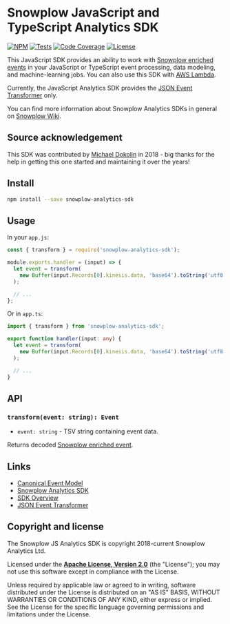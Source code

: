 # Snowplow JavaScript and TypeScript Analytics SDK

[![NPM](https://img.shields.io/npm/v/snowplow-analytics-sdk.svg)](https://www.npmjs.com/package/snowplow-analytics-sdk)
[![Tests](https://github.com/snowplow-incubator/snowplow-js-analytics-sdk/actions/workflows/tests.yaml/badge.svg?branch=master)](https://github.com/snowplow-incubator/snowplow-js-analytics-sdk/actions/workflows/tests.yaml)
[![Code Coverage](https://codecov.io/gh/snowplow-incubator/snowplow-js-analytics-sdk/badge.svg?branch=master)](https://codecov.io/gh/snowplow-incubator/snowplow-js-analytics-sdk?branch=master)
[![License][license-image]][license]

This JavaScript SDK provides an ability to work with [Snowplow enriched events](https://github.com/snowplow/snowplow/wiki/canonical-event-model) in your JavaScript or TypeScript event processing, data modeling, and machine-learning jobs. You can also use this SDK with [AWS Lambda](https://aws.amazon.com/lambda/).

Currently, the JavaScript Analytics SDK provides the [JSON Event Transformer](https://github.com/snowplow/snowplow/wiki/Python-Analytics-SDK-Event-Transformer#the-json-event-transformer) only.

You can find more information about Snowplow Analytics SDKs in general on [Snowplow Wiki](https://github.com/snowplow/snowplow/wiki/Snowplow-Analytics-SDK).

## Source acknowledgement

This SDK was contributed by [Michael Dokolin](https://github.com/dokmic) in 2018 - big thanks for the help in getting this one started and maintaining it over the years!

## Install
```bash
npm install --save snowplow-analytics-sdk
```

## Usage
In your `app.js`:
```javascript
const { transform } = require('snowplow-analytics-sdk');

module.exports.handler = (input) => {
  let event = transform(
    new Buffer(input.Records[0].kinesis.data, 'base64').toString('utf8'),
  );

  // ...
};
```

Or in `app.ts`:
```typescript
import { transform } from 'snowplow-analytics-sdk';

export function handler(input: any) {
  let event = transform(
    new Buffer(input.Records[0].kinesis.data, 'base64').toString('utf8'),
  );

  // ...
}
```

## API

### `transform(event: string): Event`
- `event: string` - TSV string containing event data.

Returns decoded [Snowplow enriched event](https://github.com/snowplow/snowplow/wiki/canonical-event-model).

## Links
- [Canonical Event Model](https://github.com/snowplow/snowplow/wiki/canonical-event-model)
- [Snowplow Analytics SDK](https://github.com/snowplow/snowplow/wiki/Snowplow-Analytics-SDK)
- [SDK Overview](https://github.com/snowplow/snowplow/wiki/Python-Analytics-SDK-Event-Transformer#overview)
- [JSON Event Transformer](https://github.com/snowplow/snowplow/wiki/Python-Analytics-SDK-Event-Transformer#the-json-event-transformer)

## Copyright and license

The Snowplow JS Analytics SDK is copyright 2018-current Snowplow Analytics Ltd.

Licensed under the **[Apache License, Version 2.0][license]** (the "License");
you may not use this software except in compliance with the License.

Unless required by applicable law or agreed to in writing, software
distributed under the License is distributed on an "AS IS" BASIS,
WITHOUT WARRANTIES OR CONDITIONS OF ANY KIND, either express or implied.
See the License for the specific language governing permissions and
limitations under the License.

[license]: http://www.apache.org/licenses/LICENSE-2.0
[license-image]: http://img.shields.io/badge/license-Apache--2-blue.svg?style=flat
